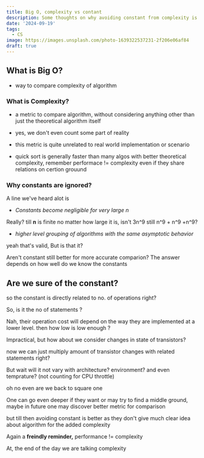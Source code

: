 ```yaml
---
title: Big O, complexity vs contant
description: Some thoughts on why avoiding constant from complexity is fair
date: '2024-09-19'
tags:
  - CS
image: https://images.unsplash.com/photo-1639322537231-2f206e06af84
draft: true
---
```




## What is Big O?

- way to compare complexity of algorithm

### What is Complexity?

- a metric to compare algorithm, without considering anything other than just the theoretical algorithm itself

- yes, we don't even count some part of reality

- this metric is quite unrelated to real world implementation or scenario

- quick sort is generally faster than many algos with better theoretical complexity, remember performace != complexity even if they share relations on certion grouund

### Why constants are ignored?

A line we've heard alot is

- *Constants become negligible for very large n*

Really? till **n** is finite no matter how large it is, isn't 3n^9 still n^9 + n^9 +n^9? 


- *higher level grouping of algorithms with the same asymptotic behavior*

yeah that's valid, But is that it? 

Aren't constant still better for more accurate comparion?
The answer depends on how well do we know the constants



## Are we sure of the constant?

so the constant is directly related to no. of operations right?

So, is it the no of statements ?

Nah, their operation cost will depend on the way they are implemented at a lower level.
then how low is low enough ?

Impractical, but how about we consider changes in state of transistors?

now we can just multiply amount of transistor changes with related statements right?

But wait will it not vary with architecture? environment? and even temprature? (not counting for CPU throttle)

oh no even are we back to square one 

One can go even deeper if they want or may try to find a middle ground, 
maybe in future one may discover better metric for comparison

but till then avoiding constant is better as they don't give much clear idea about algorithm for the added complexity

Again a **freindly reminder,** performance != complexity

At, the end of the day we are talking complexity
